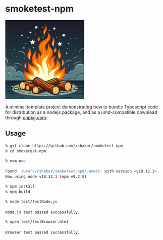 # smoketest-npm

<img width="250px" src="assets/campfire.png">

A minimal template project demonstrating how to bundle Typescript code for distribution as a nodejs package, and as a umd-compatible download through [unpkg.com](https://unpkg.com/@rshaker/smoketest-npm).

## Usage

```sh
% git clone https://github.com/rshaker/smoketest-npm
% cd smoketest-npm
```

```sh
% nvm use

Found '/Users/rshaker/smoketest-npm/.nvmrc' with version <v18.12.1>
Now using node v18.12.1 (npm v9.2.0)
```

```sh
% npm install
% npm build
```

```sh
% node test/testNode.js

Node.js test passed successfully.
```

```sh
% open test/testBrowser.html

Browser test passed successfully.
```
